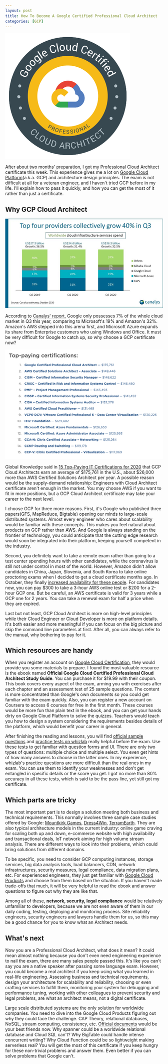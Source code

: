 ```yaml
---
layout: post
title: How To Become A Google Certified Professional Cloud Architect
categories: [GCP]
---
```


![GCP Professional Cloud Architect](/images/badge.png)

After about two months' preparation, I got my Professional Cloud Architect certificate this week. This experience gives me a lot on [Google Cloud Platform](https://cloud.google.com/)(a.k.a. GCP) and architecture design principles. The exam is not difficult at all for a veteran engineer, and I haven't tried GCP before in my life. I'll explain how to pass it quickly, and how you can get the most of it rather than just a certificate.
<!--more-->

## Why GCP Cloud Architect

![2020 Q3 Cloud Market Shares](/images/Q3-Cloud-Shares.jpg)

According to [Canalys' report](https://www.canalys.com/newsroom/worldwide-cloud-market-q320), Google only possesses 7% of the whole cloud market in Q3 this year, comparing to Microsoft's 19% and Amazon's 32%. Amazon's AWS stepped into this arena first, and Microsoft Azure expands its share from Enterprise customers who using Windows and Office. It must be very difficult for Google to catch up, so why choose a GCP certificate now?

![Cloud Certifiate Ranking](/images/certificate-ranking.png)

Global Knowledge said in [15 Top-Paying IT Certifications for 2020](https://www.globalknowledge.com/us-en/resources/resource-library/articles/top-paying-certifications/) that GCP Cloud Architects earn an average of $175,761 in the U.S., about $26,000 more than AWS Certified Solutions Architect per year. A possible reason would be the supply-demand relationship: Engineers with Cloud Architect certificate aren't enough in the market. You may choose AWS if you want to fit in more positions, but a GCP Cloud Architect certificate may take your career to the next level.

I choose GCP for three more reasons. First, it's Google who published three papers(GFS, MapReduce, Bigtable) opening our minds to large-scale distributed systems. Almost every engineer who cares about scalability would be familiar with these concepts. This makes you feel natural about products on GCP rather than AWS. And Google is always standing on the frontier of technology, you could anticipate that the cutting edge research would soon be integrated into their platform, keeping yourself competent in the industry.

Second, you definitely want to take a remote exam rather than going to a test center spending hours with other candidates, while the coronavirus is still not under control in most of the world. However, Amazon didn't allow candidates in China, Japan, Slovenia,  and South Korea to take online proctoring exams when I decided to get a cloud certificate months ago. In October, they finally [increased availability for these people](https://aws.amazon.com/about-aws/whats-new/2020/09/increased-availability-for-aws-certification-exam-online-proctoring/). For candidates now, you can pay $300 to take a 3-hour AWS online test or $200 for a 2-hour GCP one. But be careful, an AWS certificate is valid for 3 years while a GCP one for 2 years. You can take a renewal exam for half a price when they are expired.

Last but not least, GCP Cloud Architect is more on high-level principles while their Cloud Engineer or Cloud Developer is more on platform details. It's both easier and more meaningful if you can focus on the big picture and skip the command line parameters at first. After all, you can always refer to the manual, why bothering to pay for it.

## Which resources are handy

When you register an account on [Google Cloud Certification](https://cloud.google.com/certification),  they would provide you some materials to prepare. I found the most valuable resource is the ebook named **Official Google Cloud Certified Professional Cloud Architect Study Guide**. You can purchase it for $19.99 with their coupon. This book covers every aspect of the exam, arming you with exercises after each chapter and an assessment test of 25 sample questions. The content is more concentrated than Google's own documents so you could get familiar with the exam quickly. Also, you can register a new account on Coursera to access 6 courses for free in the first month. These courses would be more fun than plain text in the ebook, and you can get your hands dirty on Google Cloud Platform to solve the quizzes. Teachers would teach you how to design a system considering the requirements besides details of the platform, which would benefit your career in general.

After finishing the reading and lessons, you will find [official sample questions](https://cloud.google.com/certification/sample-questions/cloud-architect) and [practice tests on whizlab](https://www.whizlabs.com/learn/course/gcc-pca-pt/) really helpful before the exam. Use these tests to get familiar with question forms and UI. There are only two types of questions: multiple choice and multiple select. You even get hints of how many answers to choose in the latter ones. In my experience, whizlab's practice questions are more difficult than the real ones in my exam. You can use them to identify your weaknesses and don't get entangled in specific details or the score you get. I got no more than 80% accuracy in all these tests, which is said to be the pass line, yet still got my certificate.

## Which parts are tricky

The most important part is to design a solution meeting both business and technical requirements. This normally involves three sample case studies offered by Google: [Mountkirk Games](https://cloud.google.com/certification/guides/cloud-architect/casestudy-mountkirkgames-rev2), [Dress4Win](https://cloud.google.com/certification/guides/cloud-architect/casestudy-dress4win-rev2), [TerramEarth](https://cloud.google.com/certification/guides/cloud-architect/casestudy-terramearth-rev2). They are also typical architecture models in the current industry: online game craving for scaling both up and down, e-commerce website with high availability and transactional deals, IoT network aiming for high volume stream analysis. There are different ways to look into their problems, which could bring solutions from different domains. 

To be specific, you need to consider GCP computing instances, storage services, big data analysis tools, load balancers, CDN, network infrastructures, security measures, legal compliance, data migration plans, etc. For experienced engineers, they just get familiar with [Google Cloud Products](https://cloud.google.com/products) and choose from them based on the situation. If you haven't made trade-offs that much, it will be very helpful to read the ebook and answer questions to figure out why they are like that.

Among all of these, **network, security, legal compliance** would be relatively unfamiliar to developers, because we are not even aware of them in our daily coding, testing, deploying and monitoring process. Site reliability engineers, security engineers and lawyers handle them for us, so this may be a good chance for you to know what an Architect needs.

## What's next

Now you are a Professional Cloud Architect, what does it mean? It could mean almost nothing because you don't even need engineering experience to nail the exam, there are many sales people passed this. It's like you can't say you are a native speaker after passing some language exam. However, you could become a real architect if you keep using what you learned in real-life engineering. Assessing business and technical requirements, design your architecture for scalability and reliability, choosing or even crafting services to fulfill them, monitoring your system for debugging and performance tuning, working with other colleagues to prevent security and legal problems, are what an architect means, not a digital certificate.

Large scale distributed systems are the only solution for worldwide companies. You need to dive into the Google Cloud Products figuring out why they could face the challenge. CAP Theory, relational databases, NoSQL, stream computing, consistency, etc. [Official documents](https://cloud.google.com/docs) would be your best friends now. Why spanner could be a worldwide relational database and Cloud SQL can't? Why BigTable could handle intense concurrent writing? Why Cloud Function could be so lightweight making serverless real? You will get the most of this certificate if you keep hungry for these non-trivial problems and answer them. Even better if you can solve problems that Google can't.